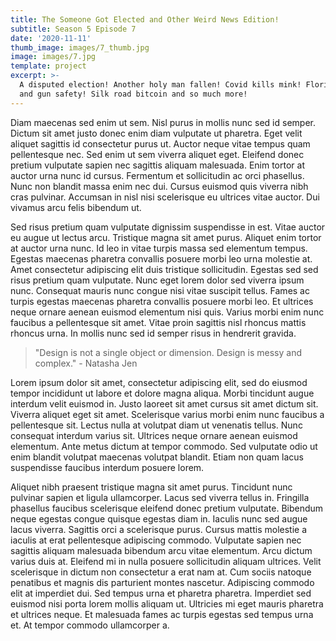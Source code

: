```yaml
---
title: The Someone Got Elected and Other Weird News Edition!
subtitle: Season 5 Episode 7
date: '2020-11-11'
thumb_image: images/7_thumb.jpg
image: images/7.jpg
template: project
excerpt: >-
  A disputed election! Another holy man fallen! Covid kills mink! Florida man
  and gun safety! Silk road bitcoin and so much more!
---
```


Diam maecenas sed enim ut sem. Nisl purus in mollis nunc sed id semper. Dictum sit amet justo donec enim diam vulputate ut pharetra. Eget velit aliquet sagittis id consectetur purus ut. Auctor neque vitae tempus quam pellentesque nec. Sed enim ut sem viverra aliquet eget. Eleifend donec pretium vulputate sapien nec sagittis aliquam malesuada. Enim tortor at auctor urna nunc id cursus. Fermentum et sollicitudin ac orci phasellus. Nunc non blandit massa enim nec dui. Cursus euismod quis viverra nibh cras pulvinar. Accumsan in nisl nisi scelerisque eu ultrices vitae auctor. Dui vivamus arcu felis bibendum ut.

Sed risus pretium quam vulputate dignissim suspendisse in est. Vitae auctor eu augue ut lectus arcu. Tristique magna sit amet purus. Aliquet enim tortor at auctor urna nunc. Id leo in vitae turpis massa sed elementum tempus. Egestas maecenas pharetra convallis posuere morbi leo urna molestie at. Amet consectetur adipiscing elit duis tristique sollicitudin. Egestas sed sed risus pretium quam vulputate. Nunc eget lorem dolor sed viverra ipsum nunc. Consequat mauris nunc congue nisi vitae suscipit tellus. Fames ac turpis egestas maecenas pharetra convallis posuere morbi leo. Et ultrices neque ornare aenean euismod elementum nisi quis. Varius morbi enim nunc faucibus a pellentesque sit amet. Vitae proin sagittis nisl rhoncus mattis rhoncus urna. In mollis nunc sed id semper risus in hendrerit gravida.

>"Design is not a single object or dimension. Design is messy and complex." - Natasha Jen

Lorem ipsum dolor sit amet, consectetur adipiscing elit, sed do eiusmod tempor incididunt ut labore et dolore magna aliqua. Morbi tincidunt augue interdum velit euismod in. Justo laoreet sit amet cursus sit amet dictum sit. Viverra aliquet eget sit amet. Scelerisque varius morbi enim nunc faucibus a pellentesque sit. Lectus nulla at volutpat diam ut venenatis tellus. Nunc consequat interdum varius sit. Ultrices neque ornare aenean euismod elementum. Ante metus dictum at tempor commodo. Sed vulputate odio ut enim blandit volutpat maecenas volutpat blandit. Etiam non quam lacus suspendisse faucibus interdum posuere lorem.

Aliquet nibh praesent tristique magna sit amet purus. Tincidunt nunc pulvinar sapien et ligula ullamcorper. Lacus sed viverra tellus in. Fringilla phasellus faucibus scelerisque eleifend donec pretium vulputate. Bibendum neque egestas congue quisque egestas diam in. Iaculis nunc sed augue lacus viverra. Sagittis orci a scelerisque purus. Cursus mattis molestie a iaculis at erat pellentesque adipiscing commodo. Vulputate sapien nec sagittis aliquam malesuada bibendum arcu vitae elementum. Arcu dictum varius duis at. Eleifend mi in nulla posuere sollicitudin aliquam ultrices. Velit scelerisque in dictum non consectetur a erat nam at. Cum sociis natoque penatibus et magnis dis parturient montes nascetur. Adipiscing commodo elit at imperdiet dui. Sed tempus urna et pharetra pharetra. Imperdiet sed euismod nisi porta lorem mollis aliquam ut. Ultricies mi eget mauris pharetra et ultrices neque. Et malesuada fames ac turpis egestas sed tempus urna et. At tempor commodo ullamcorper a.
